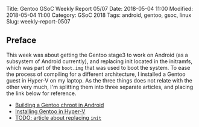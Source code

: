 Title: Gentoo GSoC Weekly Report 05/07
Date: 2018-05-04 11:00
Modified: 2018-05-04 11:00
Category: GSoC 2018
Tags: android, gentoo, gsoc, linux
Slug: weekly-report-0507

## Preface

This week was about getting the Gentoo stage3 to work on Android (as a subsystem of Android currently), and replacing init located in the initramfs, which was part of the `boot.img` that was used to boot the system. To ease the process of compiling for a different architecture, I installed a Gentoo guest in Hyper-V on my laptop. As the three things does not relate with the other very much, I'm splitting them into three separate articles, and placing the link below for reference.

  * [Building a Gentoo chroot in Android][1]
  * [Installing Gentoo in Hyper-V][2]
  * [TODO: article about replacing `init`][3]
  
[1]: {filename}/Gentoo/building-gentoo-chroot-in-android.md
[2]: {filename}/Gentoo/install-gentoo-in-hyper-v.md
[3]: {filename}article-init.md
